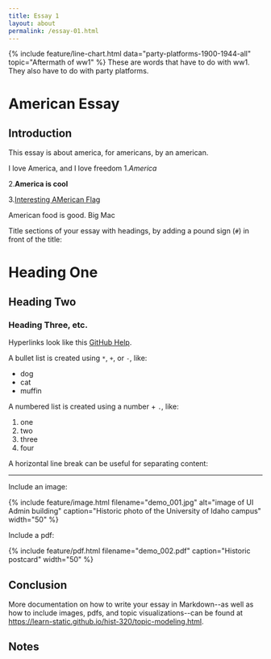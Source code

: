 ```yaml
---
title: Essay 1
layout: about
permalink: /essay-01.html
---
```


{% include feature/line-chart.html data="party-platforms-1900-1944-all" topic="Aftermath of ww1" %}
These are words that have to do with ww1. They also have to do with party platforms.
# American Essay

## Introduction

This essay is about america, for americans, by an american.

I love America, and I love freedom
1.*America* 

2.**America is cool** 

3.[Interesting AMerican Flag](https://www.google.com/search?q=american+flag&rlz=1C1CHBF_enUS944US944&sxsrf=APq-WBsEjYo8FSCMnZ4szEYRmKVxS4kCSg:1646181388353&source=lnms&tbm=isch&sa=X&ved=2ahUKEwjDuo3Hl6b2AhWtIEQIHfYACS0Q_AUoAXoECAEQAw&biw=1920&bih=969&dpr=1#imgrc=DJNX2YdKNYDogM)

American food is good. Big Mac

Title sections of your essay with headings, by adding a pound sign (`#`) in front of the title:

# Heading One

## Heading Two

### Heading Three, etc.

Hyperlinks look like this [GitHub Help](https://help.github.com/).

A bullet list is created using `*`, `+`, or `-`, like:

- dog
- cat
- muffin

A numbered list is created using a number + `.`, like:

1. one
2. two
6. three
2. four

A horizontal line break can be useful for separating content:

----

Include an image:

{% include feature/image.html filename="demo_001.jpg" alt="image of UI Admin building" caption="Historic photo of the University of Idaho campus" width="50" %}

Include a pdf:

{% include feature/pdf.html filename="demo_002.pdf" caption="Historic postcard" width="50" %}

## Conclusion

More documentation on how to write your essay in Markdown--as well as how to include images, pdfs, and topic visualizations--can be found at <https://learn-static.github.io/hist-320/topic-modeling.html>.

## Notes

[^1]: Katie Kitamura, A Separation (New York: Riverhead Books, 2017), 25.
